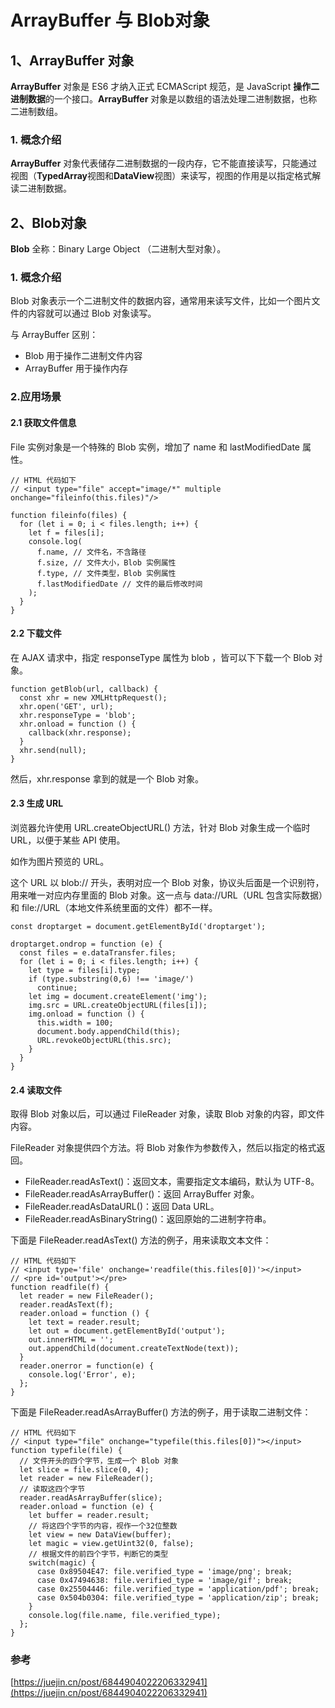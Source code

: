# ArrayBuffer 与 Blob对象

## 1、ArrayBuffer 对象

**ArrayBuffer** 对象是 ES6 才纳入正式 ECMAScript 规范，是 JavaScript **操作二进制数据**的一个接口。**ArrayBuffer** 对象是以数组的语法处理二进制数据，也称二进制数组。

### 1. 概念介绍
**ArrayBuffer** 对象代表储存二进制数据的一段内存，它不能直接读写，只能通过视图（**TypedArray**视图和**DataView**视图）来读写，视图的作用是以指定格式解读二进制数据。

## 2、Blob对象

**Blob** 全称：Binary Large Object （二进制大型对象）。

### 1. 概念介绍

Blob 对象表示一个二进制文件的数据内容，通常用来读写文件，比如一个图片文件的内容就可以通过 Blob 对象读写。

与 ArrayBuffer 区别：

* Blob 用于操作二进制文件内容
* ArrayBuffer 用于操作内存

### 2.应用场景

#### 2.1 获取文件信息
File 实例对象是一个特殊的 Blob 实例，增加了 name 和 lastModifiedDate 属性。

```
// HTML 代码如下
// <input type="file" accept="image/*" multiple onchange="fileinfo(this.files)"/>

function fileinfo(files) {
  for (let i = 0; i < files.length; i++) {
    let f = files[i];
    console.log(
      f.name, // 文件名，不含路径
      f.size, // 文件大小，Blob 实例属性
      f.type, // 文件类型，Blob 实例属性
      f.lastModifiedDate // 文件的最后修改时间
    );
  }
}
```

#### 2.2 下载文件

在 AJAX 请求中，指定 responseType 属性为 blob ，皆可以下下载一个 Blob 对象。

```
function getBlob(url, callback) {
  const xhr = new XMLHttpRequest();
  xhr.open('GET', url);
  xhr.responseType = 'blob';
  xhr.onload = function () {
    callback(xhr.response);
  }
  xhr.send(null);
}
```

然后，xhr.response 拿到的就是一个 Blob 对象。

#### 2.3 生成 URL

浏览器允许使用 URL.createObjectURL() 方法，针对 Blob 对象生成一个临时URL，以便于某些 API 使用。

如作为图片预览的 URL。

这个 URL 以 blob:// 开头，表明对应一个 Blob 对象，协议头后面是一个识别符，用来唯一对应内存里面的 Blob 对象。这一点与 data://URL（URL 包含实际数据）和 file://URL（本地文件系统里面的文件）都不一样。

```
const droptarget = document.getElementById('droptarget');

droptarget.ondrop = function (e) {
  const files = e.dataTransfer.files;
  for (let i = 0; i < files.length; i++) {
    let type = files[i].type;
    if (type.substring(0,6) !== 'image/')
      continue;
    let img = document.createElement('img');
    img.src = URL.createObjectURL(files[i]);
    img.onload = function () {
      this.width = 100;
      document.body.appendChild(this);
      URL.revokeObjectURL(this.src);
    }
  }
}
```

#### 2.4 读取文件

取得 Blob 对象以后，可以通过 FileReader 对象，读取 Blob 对象的内容，即文件内容。

FileReader 对象提供四个方法。将 Blob 对象作为参数传入，然后以指定的格式返回。

* FileReader.readAsText()：返回文本，需要指定文本编码，默认为 UTF-8。
* FileReader.readAsArrayBuffer()：返回 ArrayBuffer 对象。
* FileReader.readAsDataURL()：返回 Data URL。
* FileReader.readAsBinaryString()：返回原始的二进制字符串。

下面是 FileReader.readAsText() 方法的例子，用来读取文本文件：

```
// HTML 代码如下
// <input type='file' onchange='readfile(this.files[0])'></input>
// <pre id='output'></pre>
function readfile(f) {
  let reader = new FileReader();
  reader.readAsText(f);
  reader.onload = function () {
    let text = reader.result;
    let out = document.getElementById('output');
    out.innerHTML = '';
    out.appendChild(document.createTextNode(text));
  }
  reader.onerror = function(e) {
    console.log('Error', e);
  };
}
```

下面是 FileReader.readAsArrayBuffer() 方法的例子，用于读取二进制文件：

```
// HTML 代码如下
// <input type="file" onchange="typefile(this.files[0])"></input>
function typefile(file) {
  // 文件开头的四个字节，生成一个 Blob 对象
  let slice = file.slice(0, 4);
  let reader = new FileReader();
  // 读取这四个字节
  reader.readAsArrayBuffer(slice);
  reader.onload = function (e) {
    let buffer = reader.result;
    // 将这四个字节的内容，视作一个32位整数
    let view = new DataView(buffer);
    let magic = view.getUint32(0, false);
    // 根据文件的前四个字节，判断它的类型
    switch(magic) {
      case 0x89504E47: file.verified_type = 'image/png'; break;
      case 0x47494638: file.verified_type = 'image/gif'; break;
      case 0x25504446: file.verified_type = 'application/pdf'; break;
      case 0x504b0304: file.verified_type = 'application/zip'; break;
    }
    console.log(file.name, file.verified_type);
  };
}
```

### 参考

[https://juejin.cn/post/6844904022206332941](https://juejin.cn/post/6844904022206332941)
